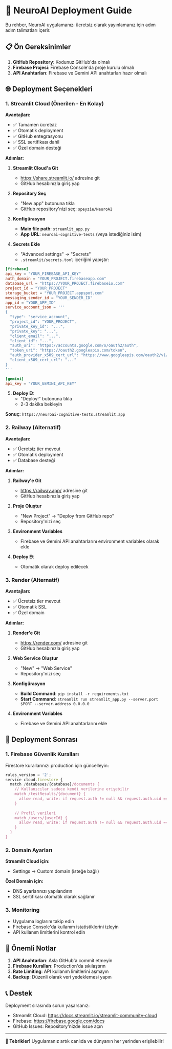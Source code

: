# 🚀 NeuroAI Deployment Guide

Bu rehber, NeuroAI uygulamanızı ücretsiz olarak yayınlamanız için adım adım talimatları içerir.

## 📋 Ön Gereksinimler

1. **GitHub Repository**: Kodunuz GitHub'da olmalı
2. **Firebase Projesi**: Firebase Console'da proje kurulu olmalı
3. **API Anahtarları**: Firebase ve Gemini API anahtarları hazır olmalı

## 🌐 Deployment Seçenekleri

### 1. Streamlit Cloud (Önerilen - En Kolay)

**Avantajları:**
- ✅ Tamamen ücretsiz
- ✅ Otomatik deployment
- ✅ GitHub entegrasyonu
- ✅ SSL sertifikası dahil
- ✅ Özel domain desteği

**Adımlar:**

1. **Streamlit Cloud'a Git**
   - https://share.streamlit.io/ adresine git
   - GitHub hesabınızla giriş yap

2. **Repository Seç**
   - "New app" butonuna tıkla
   - GitHub repository'nizi seç: `speyzie/NeuroAI`

3. **Konfigürasyon**
   - **Main file path**: `streamlit_app.py`
   - **App URL**: `neuroai-cognitive-tests` (veya istediğiniz isim)

4. **Secrets Ekle**
   - "Advanced settings" → "Secrets"
   - `.streamlit/secrets.toml` içeriğini yapıştır:

```toml
[firebase]
api_key = "YOUR_FIREBASE_API_KEY"
auth_domain = "YOUR_PROJECT.firebaseapp.com"
database_url = "https://YOUR_PROJECT.firebaseio.com"
project_id = "YOUR_PROJECT"
storage_bucket = "YOUR_PROJECT.appspot.com"
messaging_sender_id = "YOUR_SENDER_ID"
app_id = "YOUR_APP_ID"
service_account_json = '''
{
  "type": "service_account",
  "project_id": "YOUR_PROJECT",
  "private_key_id": "...",
  "private_key": "...",
  "client_email": "...",
  "client_id": "...",
  "auth_uri": "https://accounts.google.com/o/oauth2/auth",
  "token_uri": "https://oauth2.googleapis.com/token",
  "auth_provider_x509_cert_url": "https://www.googleapis.com/oauth2/v1/certs",
  "client_x509_cert_url": "..."
}
'''

[gemini]
api_key = "YOUR_GEMINI_API_KEY"
```

5. **Deploy Et**
   - "Deploy!" butonuna tıkla
   - 2-3 dakika bekleyin

**Sonuç:** `https://neuroai-cognitive-tests.streamlit.app`

### 2. Railway (Alternatif)

**Avantajları:**
- ✅ Ücretsiz tier mevcut
- ✅ Otomatik deployment
- ✅ Database desteği

**Adımlar:**

1. **Railway'e Git**
   - https://railway.app/ adresine git
   - GitHub hesabınızla giriş yap

2. **Proje Oluştur**
   - "New Project" → "Deploy from GitHub repo"
   - Repository'nizi seç

3. **Environment Variables**
   - Firebase ve Gemini API anahtarlarını environment variables olarak ekle

4. **Deploy Et**
   - Otomatik olarak deploy edilecek

### 3. Render (Alternatif)

**Avantajları:**
- ✅ Ücretsiz tier mevcut
- ✅ Otomatik SSL
- ✅ Özel domain

**Adımlar:**

1. **Render'e Git**
   - https://render.com/ adresine git
   - GitHub hesabınızla giriş yap

2. **Web Service Oluştur**
   - "New" → "Web Service"
   - Repository'nizi seç

3. **Konfigürasyon**
   - **Build Command**: `pip install -r requirements.txt`
   - **Start Command**: `streamlit run streamlit_app.py --server.port $PORT --server.address 0.0.0.0`

4. **Environment Variables**
   - Firebase ve Gemini API anahtarlarını ekle

## 🔧 Deployment Sonrası

### 1. Firebase Güvenlik Kuralları

Firestore kurallarınızı production için güncelleyin:

```javascript
rules_version = '2';
service cloud.firestore {
  match /databases/{database}/documents {
    // Kullanıcılar sadece kendi verilerine erişebilir
    match /testResults/{document} {
      allow read, write: if request.auth != null && request.auth.uid == resource.data.userId;
    }
    
    // Profil verileri
    match /users/{userId} {
      allow read, write: if request.auth != null && request.auth.uid == userId;
    }
  }
}
```

### 2. Domain Ayarları

**Streamlit Cloud için:**
- Settings → Custom domain (isteğe bağlı)

**Özel Domain için:**
- DNS ayarlarınızı yapılandırın
- SSL sertifikası otomatik olarak sağlanır

### 3. Monitoring

- Uygulama loglarını takip edin
- Firebase Console'da kullanım istatistiklerini izleyin
- API kullanım limitlerini kontrol edin

## 🚨 Önemli Notlar

1. **API Anahtarları**: Asla GitHub'a commit etmeyin
2. **Firebase Kuralları**: Production'da sıkılaştırın
3. **Rate Limiting**: API kullanım limitlerini aşmayın
4. **Backup**: Düzenli olarak veri yedeklemesi yapın

## 📞 Destek

Deployment sırasında sorun yaşarsanız:
- Streamlit Cloud: https://docs.streamlit.io/streamlit-community-cloud
- Firebase: https://firebase.google.com/docs
- GitHub Issues: Repository'nizde issue açın

---

**🎉 Tebrikler!** Uygulamanız artık canlıda ve dünyanın her yerinden erişilebilir! 
